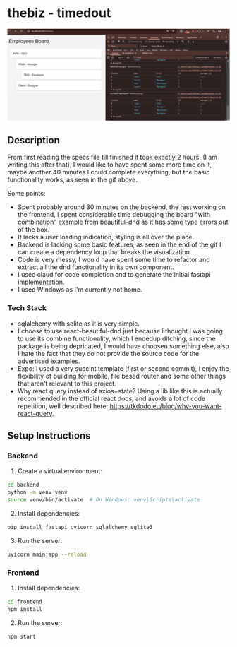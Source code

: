# thebiz - timedout

![Drag and Drop Demo](Animation.GIF)

## Description

From first reading the specs file till finished it took exactly 2 hours, (I am writing this after that), I would like to have spent some more time on it, maybe another 40 minutes I could complete everything, but the basic functionality works, as seen in the gif above.

Some points:

- Spent probably around 30 minutes on the backend, the rest working on the frontend, I spent considerable time debugging the board "with combination" example from beautiful-dnd as it has some type errors out of the box.
- It lacks a user loading indication, styling is all over the place.
- Backend is lacking some basic features, as seen in the end of the gif I can create a dependency loop that breaks the visualization.
- Code is very messy, I would have spent some time to refactor and extract all the dnd functionality in its own component.
- I used claud for code completion and to generate the initial fastapi implementation.
- I used Windows as I'm currently not home.

### Tech Stack

- sqlalchemy with sqlite as it is very simple.
- I choose to use react-beautiful-dnd just because I thought I was going to use its combine functionality, which I endedup ditching, since the package is being depricated, I would have choosen something else, also I hate the fact that they do not provide the source code for the advertised examples.
- Expo: I used a very succint template (first or second commit), I enjoy the flexibility of building for mobile, file based router and some other things that aren't relevant to this project.
- Why react query instead of axios+state? Using a lib like this is actually recommended in the official react docs, and avoids a lot of code repetition, well described here: <https://tkdodo.eu/blog/why-you-want-react-query>.

## Setup Instructions

### Backend

1. Create a virtual environment:

```bash
cd backend
python -m venv venv
source venv/bin/activate  # On Windows: venv\Scripts\activate
```

2. Install dependencies:

```bash
pip install fastapi uvicorn sqlalchemy sqlite3
```

3. Run the server:

```bash
uvicorn main:app --reload
```

### Frontend

1. Install dependencies:

```bash
cd frontend
npm install
```

2. Run the server:

```bash
npm start
```
